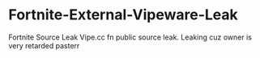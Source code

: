 # Fortnite-External-Vipeware-Leak
Fortnite Source Leak Vipe.cc fn public source leak. Leaking cuz owner is very retarded pasterr
